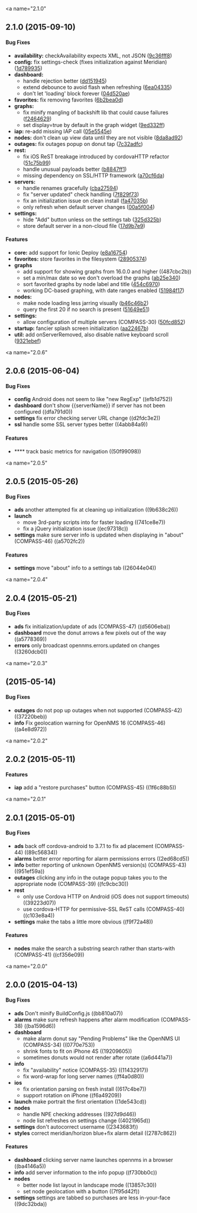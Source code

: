 <a name="2.1.0"</a>
## 2.1.0 (2015-09-10)


#### Bug Fixes

* **availability:** checkAvailability expects XML, not JSON ([9c36fff8](https://github.com/nicksrandall/kotojs/commit/9c36fff86f0ec943a1611f48ad4514b4457873f4))
* **config:** fix settings-check (fixes initialization against Meridian) ([1d789935](https://github.com/nicksrandall/kotojs/commit/1d7899359e934b0ca80e180af46bd4059af8aaba))
* **dashboard:**
  * handle rejection better ([dd151945](https://github.com/nicksrandall/kotojs/commit/dd1519458432b2362a25290718b02e6b1c3bea5b))
  * extend debounce to avoid flash when refreshing ([6ea04335](https://github.com/nicksrandall/kotojs/commit/6ea04335e2b90340cbbb01a48643df0a60309057))
  * don't let 'loading' block forever ([04d520ae](https://github.com/nicksrandall/kotojs/commit/04d520ae854fb99484441cc8ba502aa0c75a69cc))
* **favorites:** fix removing favorites ([6b2bea0d](https://github.com/nicksrandall/kotojs/commit/6b2bea0d447896f30b12675dee225745d53e57ab))
* **graphs:**
  * fix minify mangling of backshift lib that could cause failures ([f2464629](https://github.com/nicksrandall/kotojs/commit/f2464629dbc253ff770f5a6f987c9e1ffb9ff407))
  * set display=true by default in the graph widget ([9ed332ff](https://github.com/nicksrandall/kotojs/commit/9ed332ff52111be12c0a7731c4d42168ff4ee219))
* **iap:** re-add missing IAP call ([05e5545e](https://github.com/nicksrandall/kotojs/commit/05e5545e0e22cc16f008ba61d08b081bd6720b32))
* **nodes:** don't clean up view data until they are not visible ([8da8ad92](https://github.com/nicksrandall/kotojs/commit/8da8ad921387e66b446db17737ea866c36ee8c58))
* **outages:** fix outages popup on donut tap ([7c32adfc](https://github.com/nicksrandall/kotojs/commit/7c32adfc8932dd0f46f2e34670f5da36bfed8b50))
* **rest:**
  * fix iOS ReST breakage introduced by cordovaHTTP refactor ([51c75b99](https://github.com/nicksrandall/kotojs/commit/51c75b993ab0e5aa121f4ccfc07f231037e08551))
  * handle unusual payloads better ([b8847ff1](https://github.com/nicksrandall/kotojs/commit/b8847ff1e4b6689555cfbb6d8aaee2003a0744ad))
  * missing dependency on SSL/HTTP framework ([a70cf6da](https://github.com/nicksrandall/kotojs/commit/a70cf6da64f187c825bcbe682cbd92088eab0649))
* **servers:**
  * handle renames gracefully ([cba27594](https://github.com/nicksrandall/kotojs/commit/cba2759443a17936166563071aa8bb6b5d7ac119))
  * fix "server updated" check handling ([7f829f73](https://github.com/nicksrandall/kotojs/commit/7f829f73da23af7830e673f7963bd898d4647b45))
  * fix an initialization issue on clean install ([fa47035b](https://github.com/nicksrandall/kotojs/commit/fa47035b90f567c4b929a3da69fb748668d1ad52))
  * only refresh when default server changes ([00a5f004](https://github.com/nicksrandall/kotojs/commit/00a5f00442d3decb18fd6ffad9fe33892b1329e0))
* **settings:**
  * hide "Add" button unless on the settings tab ([325d325b](https://github.com/nicksrandall/kotojs/commit/325d325b5e6b8246791be4393823cf437fdf78f1))
  * store default server in a non-cloud file ([17d9b7e9](https://github.com/nicksrandall/kotojs/commit/17d9b7e96a063298c1f0d1010a72e9ae6f2417b3))


#### Features

* **core:** add support for Ionic Deploy ([e8a16754](https://github.com/nicksrandall/kotojs/commit/e8a1675481cc711aab0c93b58dd896fe0ddf10dd))
* **favorites:** store favorites in the filesystem ([28905374](https://github.com/nicksrandall/kotojs/commit/289053749da272fe921530cb4ec87c21bf00bdb9))
* **graphs**
  * add support for showing graphs from 16.0.0 and higher ((487cbc2b))
  * set a min/max date so we don't overload the graphs ([ab25e340](https://github.com/nicksrandall/kotojs/commit/ab25e340f2d454dbb64f6894bd71be24d007e533))
  * sort favorited graphs by node label and title ([454c6970](https://github.com/nicksrandall/kotojs/commit/454c6970a6fd6ceaecb367b3ec6c398d1e48e52e))
  * working DC-based graphing, with date ranges enabled ([51984f17](https://github.com/nicksrandall/kotojs/commit/51984f1780d19b92721dc01e62b0dfc187761423))
* **nodes:**
  * make node loading less jarring visually ([b46c46b2](https://github.com/nicksrandall/kotojs/commit/b46c46b287b028b640b1d16ba36ffb64a0395e32))
  * query the first 20 if no search is present ([51649e51](https://github.com/nicksrandall/kotojs/commit/51649e517b08fc64ecbd89d836c5ac6caa910b60))
* **settings:**
  * allow configuration of multiple servers (COMPASS-30) ([50fcd852](https://github.com/nicksrandall/kotojs/commit/50fcd852198dcd760eddd6976628a49b31daa198))
* **startup:** fancier splash screen initialization ([aa22467b](https://github.com/nicksrandall/kotojs/commit/aa22467b16a7168be380853cf5d83986addaf4aa))
* **util:** add onServerRemoved, also disable native keyboard scroll ([9321ebef](https://github.com/nicksrandall/kotojs/commit/9321ebefe985dfde2b7b8802beade97639d73842))


<a name="2.0.6"</a>
## 2.0.6 (2015-06-04)


#### Bug Fixes


* **config**  Android does not seem to like "new RegExp" ((efb1d752))
* **dashboard**  don't show {{serverName}} if server has not been configured ((dfa791d0))
* **settings**  fix error checking server URL change ((d2fdc3e2))
* **ssl**  handle some SSL server types better ((4abb84a9))

#### Features


* ****  track basic metrics for navigation ((50f99098))



<a name="2.0.5"</a>
## 2.0.5 (2015-05-26)


#### Bug Fixes


* **ads**  another attempted fix at cleaning up initialization ((9b638c26))
* **launch**
  *  move 3rd-party scripts into <head> for faster loading ((741ce8e7))
  *  fix a jQuery initialization issue ((ec97318c))
* **settings**  make sure server info is updated when displaying in "about" (COMPASS-46) ((a5702fc2))

#### Features


* **settings**  move "about" info to a settings tab ((26044e04))



<a name="2.0.4"</a>
## 2.0.4 (2015-05-21)


#### Bug Fixes


* **ads**  fix initialization/update of ads (COMPASS-47) ((d5606eba))
* **dashboard**  move the donut arrows a few pixels out of the way ((a5778369))
* **errors**  only broadcast opennms.errors.updated on changes ((3260dcb0))



<a name="2.0.3"</a>
##  (2015-05-14)


#### Bug Fixes


* **outages**  do not pop up outages when not supported (COMPASS-42) ((37220beb))
* **info**  Fix geolocation warning for OpenNMS 16 (COMPASS-46) ((a4e8d972))



<a name="2.0.2"</a>
## 2.0.2 (2015-05-11)


#### Features


* **iap**  add a "restore purchases" button (COMPASS-45) ((1f6c88b5))



<a name="2.0.1"</a>
## 2.0.1 (2015-05-01)


#### Bug Fixes


* **ads**  back off cordova-android to 3.7.1 to fix ad placement (COMPASS-44) ((89c56834))
* **alarms**  better error reporting for alarm permissions errors ((2ed68cd5))
* **info**  better reporting of unknown OpenNMS version(s) (COMPASS-43) ((951ef59a))
* **outages**  clicking any info in the outage popup takes you to the appropriate node (COMPASS-39) ((fc9cbc30))
* **rest**
  *  only use Cordova HTTP on Android (iOS does not support timeouts) ((39223d07))
  *  use cordova-HTTP for permissive-SSL ReST calls (COMPASS-40) ((c103e8a4))
* **settings**  make the tabs a little more obvious ((f9f72a48))

#### Features


* **nodes**  make the search a substring search rather than starts-with (COMPASS-41) ((cf356e09))



<a name="2.0.0"</a>
## 2.0.0 (2015-04-13)


#### Bug Fixes


* **ads**  Don't minify BuildConfig.js ((bb810a07))
* **alarms**  make sure refresh happens after alarm modification (COMPASS-38) ((ba1596d6))
* **dashboard**
  *  make alarm donut say "Pending Problems" like the OpenNMS UI (COMPASS-34) ((0770e753))
  *  shrink fonts to fit on iPhone 4S ((19209605))
  *  sometimes donuts would not render after rotate ((a6d441a7))
* **info**
  *  fix "availability" notice (COMPASS-35) ((11432917))
  *  fix word-wrap for long server names ((ff4a0d80))
* **ios**
  *  fix orientation parsing on fresh install ((617c4be7))
  *  support rotation on iPhone ((f6a49209))
* **launch**  make portrait the first orientation ((1de543cd))
* **nodes**
  *  handle NPE checking addresses ((927d9d46))
  *  node list refreshes on settings change ((4021965d))
* **settings**  don't autocorrect username ((2343683f))
* **styles**  correct meridian/horizon blue+fix alarm detail ((2787c862))

#### Features


* **dashboard**  clicking server name launches opennms in a browser ((ba4146a5))
* **info**  add server information to the info popup ((f730bb0c))
* **nodes**
  *  better node list layout in landscape mode ((13857c30))
  *  set node geolocation with a button ((7f95d42f))
* **settings**  settings are tabbed so purchases are less in-your-face ((9dc32bda))



